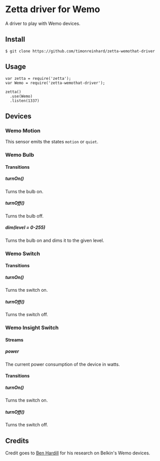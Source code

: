 # Zetta driver for Wemo

A driver to play with Wemo devices.

## Install

```
$ git clone https://github.com/timonreinhard/zetta-wemothat-driver
```

## Usage

```
var zetta = require('zetta');
var Wemo = require('zetta-wemothat-driver');

zetta()
  .use(Wemo)
  .listen(1337)
```

## Devices

### Wemo Motion

This sensor emits the states `motion` or `quiet`.

### Wemo Bulb

#### Transitions

##### turnOn()

Turns the bulb on.

##### turnOff()

Turns the bulb off.

##### dim(level = 0-255)

Turns the bulb on and dims it to the given level.

### Wemo Switch

#### Transitions

##### turnOn()

Turns the switch on.

##### turnOff()

Turns the switch off.

### Wemo Insight Switch

#### Streams

##### power

The current power consumption of the device in watts.

#### Transitions

##### turnOn()

Turns the switch on.

##### turnOff()

Turns the switch off.

## Credits

Credit goes to [Ben Hardill](http://www.hardill.me.uk/wordpress/tag/wemo/) for his research on Belkin's Wemo devices.
